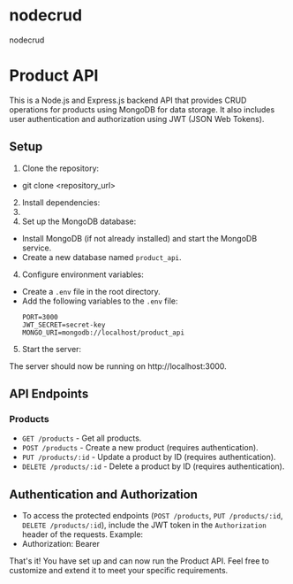# nodecrud
nodecrud

# Product API

This is a Node.js and Express.js backend API that provides CRUD operations for products using MongoDB for data storage. It also includes user authentication and authorization using JWT (JSON Web Tokens).

## Setup

1. Clone the repository:
- git clone <repository_url>

2. Install dependencies:
3. 
3. Set up the MongoDB database:
- Install MongoDB (if not already installed) and start the MongoDB service.
- Create a new database named `product_api`.

4. Configure environment variables:
- Create a `.env` file in the root directory.
- Add the following variables to the `.env` file:
  ```
  PORT=3000
  JWT_SECRET=secret-key
  MONGO_URI=mongodb://localhost/product_api
  ```

5. Start the server:

The server should now be running on http://localhost:3000.

## API Endpoints

### Products

- `GET /products` - Get all products.
- `POST /products` - Create a new product (requires authentication).
- `PUT /products/:id` - Update a product by ID (requires authentication).
- `DELETE /products/:id` - Delete a product by ID (requires authentication).


## Authentication and Authorization

- To access the protected endpoints (`POST /products`, `PUT /products/:id`, `DELETE /products/:id`), include the JWT token in the `Authorization` header of the requests. Example:
- Authorization: Bearer <JWT Token>
  
That's it! You have set up and can now run the Product API. Feel free to customize and extend it to meet your specific requirements.



